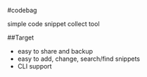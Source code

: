 #codebag

simple code snippet collect tool

##Target
* easy to share and backup
* easy to add, change, search/find snippets
* CLI support

